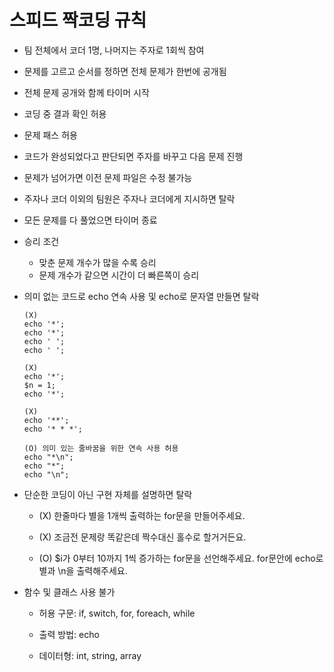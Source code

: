 # 스피드 짝코딩 규칙

- 팀 전체에서 코더 1명, 나머지는 주자로 1회씩 참여

- 문제를 고르고 순서를 정하면 전체 문제가 한번에 공개됨

- 전체 문제 공개와 함께 타이머 시작

- 코딩 중 결과 확인 허용

- 문제 패스 허용

- 코드가 완성되었다고 판단되면 주자를 바꾸고 다음 문제 진행

- 문제가 넘어가면 이전 문제 파일은 수정 불가능

- 주자나 코더 이외의 팀원은 주자나 코더에게 지시하면 탈락

- 모든 문제를 다 풀었으면 타이머 종료

- 승리 조건
	- 맞춘 문제 개수가 많을 수록 승리
	- 문제 개수가 같으면 시간이 더 빠른쪽이 승리

- 의미 없는 코드로 echo 연속 사용 및 echo로 문자열 만들면 탈락

	```
	(X)
	echo '*';
	echo '*';
	echo ' ';
	echo ' ';
	```

	```
	(X)
	echo '*';
	$n = 1;
	echo '*';
	```

	```
	(X)
	echo '**';
	echo '* * *';
	```

	```
	(O) 의미 있는 줄바꿈을 위한 연속 사용 허용
	echo "*\n";
	echo "*";
	echo "\n";
	```

- 단순한 코딩이 아닌 구현 자체를 설명하면 탈락

	- (X) 한줄마다 별을 1개씩 출력하는 for문을 만들어주세요.

	- (X) 조금전 문제랑 똑같은데 짝수대신 홀수로 할거거든요.

	- (O) $i가 0부터 10까지 1씩 증가하는 for문을 선언해주세요. for문안에 echo로 별과 \n을 출력해주세요.

- 함수 및 클래스 사용 불가

	- 허용 구문: if, switch, for, foreach, while

	- 출력 방법: echo

	- 데이터형: int, string, array
